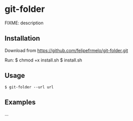 # git-folder

FIXME: description

## Installation

Download from https://github.com/felipefrmelo/git-folder.git

Run:
    $ chmod +x install.sh
    $ install.sh

## Usage


    $ git-folder --url url


## Examples

...


